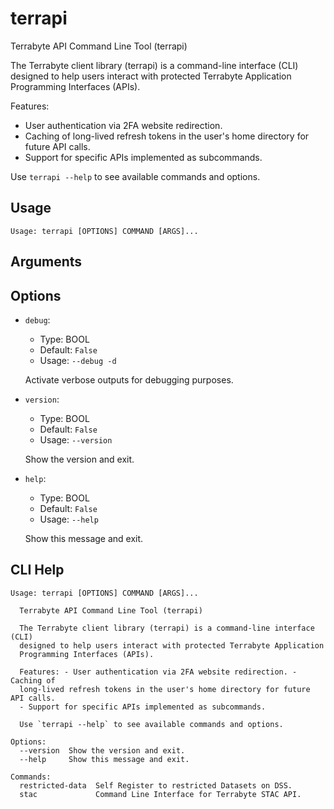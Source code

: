 
# terrapi

Terrabyte API Command Line Tool (terrapi)

The Terrabyte client library (terrapi) is a command-line interface (CLI) 
designed to help users interact with protected Terrabyte Application Programming Interfaces (APIs). 

Features:
- User authentication via 2FA website redirection.
- Caching of long-lived refresh tokens in the user's home directory for future API calls.
- Support for specific APIs implemented as subcommands.

Use `terrapi --help` to see available commands and options.


## Usage

```
Usage: terrapi [OPTIONS] COMMAND [ARGS]...
```

## Arguments


## Options

* `debug`:
    * Type: BOOL
    * Default: `False`
    * Usage: `--debug
-d`

    Activate verbose outputs for debugging purposes.



* `version`:
    * Type: BOOL
    * Default: `False`
    * Usage: `--version`

    Show the version and exit.



* `help`:
    * Type: BOOL
    * Default: `False`
    * Usage: `--help`

    Show this message and exit.



## CLI Help

```
Usage: terrapi [OPTIONS] COMMAND [ARGS]...

  Terrabyte API Command Line Tool (terrapi)

  The Terrabyte client library (terrapi) is a command-line interface (CLI)
  designed to help users interact with protected Terrabyte Application
  Programming Interfaces (APIs).

  Features: - User authentication via 2FA website redirection. - Caching of
  long-lived refresh tokens in the user's home directory for future API calls.
  - Support for specific APIs implemented as subcommands.

  Use `terrapi --help` to see available commands and options.

Options:
  --version  Show the version and exit.
  --help     Show this message and exit.

Commands:
  restricted-data  Self Register to restricted Datasets on DSS.
  stac             Command Line Interface for Terrabyte STAC API.
```

